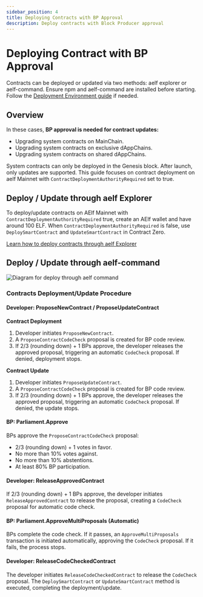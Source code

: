 ```yaml
---
sidebar_position: 4
title: Deploying Contracts with BP Approval
description: Deploy contracts with Block Producer approval
---
```


# Deploying Contract with BP Approval

Contracts can be deployed or updated via two methods: aelf explorer or aelf-command. Ensure npm and aelf-command are installed before starting. Follow the [Deployment Environment guide](/tools/smart-contract-templates/development-environment) if needed.

## Overview

In these cases, **BP approval is needed for contract updates:**

- Upgrading system contracts on MainChain.
- Upgrading system contracts on exclusive dAppChains.
- Upgrading system contracts on shared dAppChains.

System contracts can only be deployed in the Genesis block. After launch, only updates are supported. This guide focuses on contract deployment on aelf Mainnet with `ContractDeploymentAuthorityRequired` set to true.

## Deploy / Update through aelf Explorer

To deploy/update contracts on AElf Mainnet with `ContractDeploymentAuthorityRequired` true, create an AElf wallet and have around 100 ELF. When `ContractDeploymentAuthorityRequired` is false, use `DeploySmartContract` and `UpdateSmartContract` in Contract Zero.

[Learn how to deploy contracts through aelf Explorer](#)

## Deploy / Update through aelf-command

![Diagram for deploy through aelf command](/img/BP-approval-required.png)

### Contracts Deployment/Update Procedure

#### Developer: ProposeNewContract / ProposeUpdateContract

**Contract Deployment**

1. Developer initiates `ProposeNewContract`.
2. A `ProposeContractCodeCheck` proposal is created for BP code review.
3. If 2/3 (rounding down) + 1 BPs approve, the developer releases the approved proposal, triggering an automatic `CodeCheck` proposal. If denied, deployment stops.

**Contract Update**

1. Developer initiates `ProposeUpdateContract`.
2. A `ProposeContractCodeCheck` proposal is created for BP code review.
3. If 2/3 (rounding down) + 1 BPs approve, the developer releases the approved proposal, triggering an automatic `CodeCheck` proposal. If denied, the update stops.

#### BP: Parliament.Approve

BPs approve the `ProposeContractCodeCheck` proposal:

- 2/3 (rounding down) + 1 votes in favor.
- No more than 10% votes against.
- No more than 10% abstentions.
- At least 80% BP participation.

#### Developer: ReleaseApprovedContract

If 2/3 (rounding down) + 1 BPs approve, the developer initiates `ReleaseApprovedContract` to release the proposal, creating a `CodeCheck` proposal for automatic code check.

#### BP: Parliament.ApproveMultiProposals (Automatic)

BPs complete the code check. If it passes, an `ApproveMultiProposals` transaction is initiated automatically, approving the `CodeCheck` proposal. If it fails, the process stops.

#### Developer: ReleaseCodeCheckedContract

The developer initiates `ReleaseCodeCheckedContract` to release the `CodeCheck` proposal. The `DeploySmartContract` or `UpdateSmartContract` method is executed, completing the deployment/update.